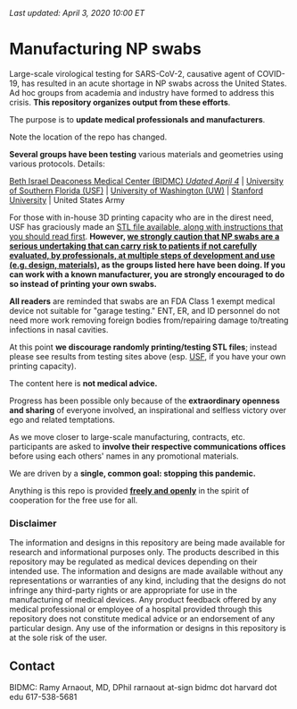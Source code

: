 *Last updated: April 3, 2020 10:00 ET*

# Manufacturing NP swabs

Large-scale virological testing for SARS-CoV-2, causative agent of COVID-19, has resulted in an acute shortage in NP swabs across the United States. Ad hoc groups from academia and industry have formed to address this crisis. **This repository organizes output from these efforts**.

The purpose is to **update medical professionals and manufacturers**.

Note the location of the repo has changed.

**Several groups have been testing** various materials and geometries using various protocols. Details:

[Beth Israel Deaconess Medical Center (BIDMC) <i>Udated April 4</i>](BIDMC/) | [University of Southern Florida (USF)](USF/) | [University of Washington (UW)](UW/) | [Stanford University](Stanford/) | United States Army

For those with in-house 3D printing capacity who are in the direst need, USF has graciously made an <a href="https://usf.box.com/s/wxmlj0r66vp8bzei6o7sur1kq1jr8o1i">STL file available, along with instructions that you should read first</a>. **However, <u>we strongly caution that NP swabs are a serious undertaking that can carry risk to patients if not carefully evaluated, by professionals, at multiple steps of development and use (e.g. design, materials)</u>, as the groups listed here have been doing. If you can work with a known manufacturer, you are strongly encouraged to do so instead of printing your own swabs.**

**All readers** are reminded that swabs are an FDA Class 1 exempt medical device not suitable for "garage testing." ENT, ER, and ID personnel do not need more work removing foreign bodies from/repairing damage to/treating infections in nasal cavities.

At this point **we discourage randomly printing/testing STL files**; instead please see results from testing sites above (esp. [USF](/USF), if you have your own printing capacity).

The content here is **not medical advice.**

Progress has been possible only because of the **extraordinary openness and sharing** of everyone involved, an inspirational and selfless victory over ego and related temptations.

As we move closer to large-scale manufacturing, contracts, etc. participants are asked to **involve their respective communications offices** before using each others' names in any promotional materials.

We are driven by a **single, common goal: stopping this pandemic.**

Anything is this repo is provided **[freely and openly](Participant_Agreement/)** in the spirit of cooperation for the free use for all.



### Disclaimer


The information and designs in this repository are being made available for research and informational purposes only.  The products described in this repository may be regulated as medical devices depending on their intended use.  The information and designs are made available without any representations or warranties of any kind, including that the designs do not infringe any third-party rights or are appropriate for use in the manufacturing of medical devices.  Any product feedback offered by any medical professional or employee of a hospital provided through this repository does not constitute medical advice or an endorsement of any particular design. Any use of ​the information or designs in this repository is at the sole risk of the user.​

## Contact

BIDMC: Ramy Arnaout, MD, DPhil rarnaout at-sign bidmc dot harvard dot edu 617-538-5681
